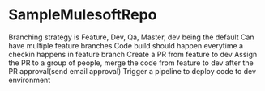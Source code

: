 # SampleMulesoftRepo
Branching strategy is Feature, Dev, Qa, Master, dev being the default
Can have multiple feature branches
Code build should happen everytime a checkin happens in feature branch
Create a PR from feature to dev
Assign the PR to a group of people, merge the code from feature to dev after the PR approval(send email approval)
Trigger a pipeline to deploy code to dev environment

